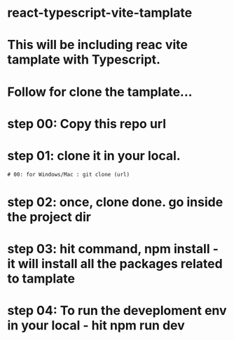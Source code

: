 # react-typescript-vite-tamplate

# This will be including reac vite tamplate with Typescript.
# Follow for clone the tamplate...

# step 00: Copy this repo url 
# step 01: clone it in your local. 
    # 00: for Windows/Mac : git clone (url)
# step 02: once, clone done. go inside the project dir 
# step 03: hit command, npm install - it will install all the packages related to tamplate
# step 04: To run the deveploment env in your local - hit npm run dev
